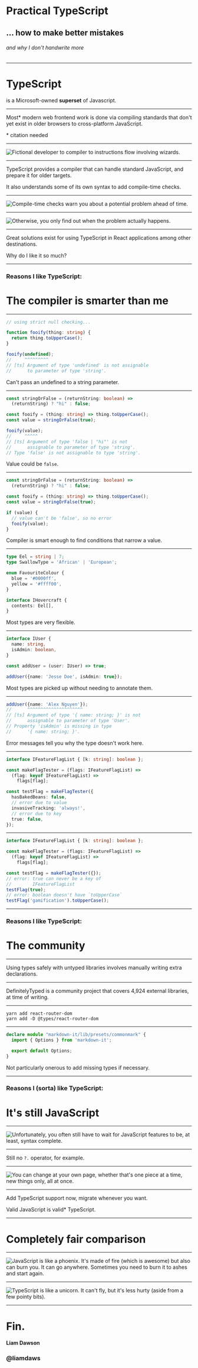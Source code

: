 # Practical TypeScript

## ... how to make better mistakes

###### and why I don't handwrite more

---

# TypeScript

is a Microsoft-owned **superset** of Javascript.

---

Most* modern web frontend work is done via compiling standards
that don't yet exist in older browsers to cross-platform JavaScript.

\* citation needed

---

![Fictional developer to compiler to instructions flow involving wizards.](./img/compilers-and-wizards.png)

---

TypeScript provides a compiler that can handle standard JavaScript, and prepare it for older targets.

It also understands some of its own syntax to add compile-time checks.

---

![Compile-time checks warn you about a potential problem ahead of time.](./img/compiler-errors.png)

---

![Otherwise, you only find out when the problem actually happens.](./img/fish-tree.png)

---

Great solutions exist for using TypeScript in React applications
among other destinations.

Why do I like it so much?

---

### Reasons I like TypeScript:

# The compiler is smarter than me

---

```typescript
// using strict null checking...

function fooify(thing: string) {
  return thing.toUpperCase();
}

fooify(undefined);
//     ^^^^^^^^^
// [ts] Argument of type 'undefined' is not assignable
//      to parameter of type 'string'.
```

Can't pass an undefined to a string parameter.

---

```typescript
const stringOrFalse = (returnString: boolean) =>
  (returnString) ? "hi" : false;

const fooify = (thing: string) => thing.toUpperCase();
const value = stringOrFalse(true);

fooify(value);
//     ^^^^^
// [ts] Argument of type 'false | "hi"' is not
//      assignable to parameter of type 'string'.
// Type 'false' is not assignable to type 'string'.
```

Value could be `false`.

---

```typescript
const stringOrFalse = (returnString: boolean) =>
  (returnString) ? "hi" : false;

const fooify = (thing: string) => thing.toUpperCase();
const value = stringOrFalse(true);

if (value) {
  // value can't be 'false', so no error
  fooify(value);
}
```

Compiler is smart enough to find conditions that narrow a value.

---

```typescript
type Eel = string | 7;
type SwallowType = 'African' | 'European';

enum FavouriteColour {
  blue = '#0000ff',
  yellow = '#ffff00',
}

interface IHovercraft {
  contents: Eel[],
}
```

Most types are very flexible.

---

```typescript
interface IUser {
  name: string,
  isAdmin: boolean,
}

const addUser = (user: IUser) => true;

addUser({name: 'Jesse Doe', isAdmin: true});
```

Most types are picked up without needing to annotate them.

---

```typescript
addUser({name: 'Alex Nguyen'});
//      ^^^^^^^^^^^^^^^^^^^^^
// [ts] Argument of type '{ name: string; }' is not
//      assignable to parameter of type 'User'.
// Property 'isAdmin' is missing in type
//      '{ name: string; }'.
```

Error messages tell you why the type doesn't work here.

---

```typescript
interface IFeatureFlagList { [k: string]: boolean };

const makeFlagTester = (flags: IFeatureFlagList) =>
  (flag: keyof IFeatureFlagList) =>
    flags[flag];

const testFlag = makeFlagTester({
  hasBakedBeans: false,
  // error due to value
  invasiveTracking: 'always!',
  // error due to key
  true: false,
});
```

---

```typescript
interface IFeatureFlagList { [k: string]: boolean };

const makeFlagTester = (flags: IFeatureFlagList) =>
  (flag: keyof IFeatureFlagList) =>
    flags[flag];

const testFlag = makeFlagTester({});
// error: true can never be a key of
//        IFeatureFlagList
testFlag(true);
// error: boolean doesn't have `toUpperCase`
testFlag('gamification').toUpperCase();
```

---

### Reasons I like TypeScript:

# The community

---

Using types safely with untyped libraries involves manually writing extra declarations.

---

DefinitelyTyped is a community project that covers 4,924 external libraries, at time of writing.

---

```shell
yarn add react-router-dom
yarn add -D @types/react-router-dom
```

---

```typescript
declare module "markdown-it/lib/presets/commonmark" {
  import { Options } from 'markdown-it';

  export default Options;
}
```

Not particularly onerous to add missing types if necessary.

---

### Reasons I (sorta) like TypeScript:

# It's still JavaScript

---

![Unfortunately, you often still have to wait for JavaScript features to be, at least, syntax complete.](./img/waiting-for-js-features.png)

---

Still no `?.` operator, for example.

---

![You can change at your own page, whether that's one piece at a time, new things only, all at once.](./img/gradual-conversion.png)

---

Add TypeScript support now, migrate whenever you want.

Valid JavaScript is valid* TypeScript.

---

# Completely fair comparison

---

![JavaScript is like a phoenix. It's made of fire (which is awesome) but also can burn you. It can go anywhere. Sometimes you need to burn it to ashes and start again.](./img/javascript.png)

---

![TypeScript is like a unicorn. It can't fly, but it's less hurty (aside from a few pointy bits).](./img/typescript.png)

---

# Fin.

#### Liam Dawson   
### @liamdaws
